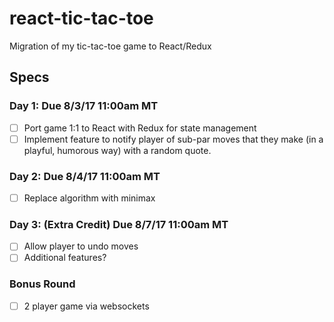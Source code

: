 # react-tic-tac-toe
Migration of my tic-tac-toe game to React/Redux

## Specs

### Day 1: Due 8/3/17 11:00am MT

- [ ] Port game 1:1 to React with Redux for state management
- [ ] Implement feature to notify player of sub-par moves that they make (in a playful, humorous way) with a random quote.

### Day 2: Due 8/4/17 11:00am MT

- [ ] Replace algorithm with minimax

### Day 3: (Extra Credit) Due 8/7/17 11:00am MT

- [ ] Allow player to undo moves
- [ ] Additional features?

### Bonus Round

- [ ] 2 player game via websockets